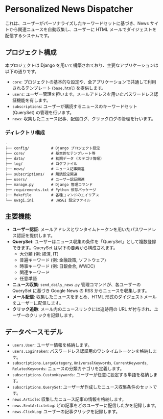 # Personalized News Dispatcher

これは、ユーザーがパーソナライズしたキーワードセットに基づき、News サイトから関連ニュースを自動収集し、ユーザーに HTML メールでダイジェストを配信するシステムです。

## プロジェクト構成

本プロジェクトは Django を用いて構築されており、主要なアプリケーションは以下の通りです。

*   `core`: プロジェクトの基本的な設定や、全アプリケーションで共通して利用されるテンプレート (`base.html`) を提供します。
*   `users`: ユーザー管理を担います。メールアドレスを用いたパスワードレス認証機能を有します。
*   `subscriptions`: ユーザーが購読するニュースのキーワードセット (QuerySet) の管理を行います。
*   `news`: 収集したニュース記事、配信ログ、クリックログの管理を行います。

### ディレクトリ構成

```
.
├── config/          # Django プロジェクト設定
├── core/            # 基本的なテンプレート等
├── data/            # 初期データ (カテゴリ情報)
├── log/             # ログファイル
├── news/            # ニュース記事関連
├── subscriptions/   # 購読設定関連
├── users/           # ユーザー認証関連
├── manage.py        # Django 管理コマンド
├── requirements.txt # Python 依存パッケージ
├── Makefile         # 各種コマンドのエイリアス
└── uwsgi.ini        # uWSGI 設定ファイル
```

## 主要機能

*   **ユーザー認証**: メールアドレスとワンタイムトークンを用いたパスワードレス認証を提供します。
*   **QuerySet**: ユーザーはニュース収集の条件を「QuerySet」として複数登録できます。QuerySet は以下の要素から構成されます。
    *   大分類 (例: 経済, IT)
    *   普遍キーワード (例: 金融政策, ソフトウェア)
    *   時事キーワード (例: 日銀会合, WWDC)
    *   関連キーワード
    *   任意単語
*   **ニュース収集**: `send_daily_news.py` 管理コマンドが、各ユーザーの QuerySet に基づき Google News の RSS からニュースを収集します。
*   **メール配信**: 収集したニュースをまとめ、HTML 形式のダイジェストメールをユーザーに配信します。
*   **クリック追跡**: メール内のニュースリンクには追跡用の URL が付与され、ユーザーのクリックを記録します。

## データベースモデル

*   `users.User`: ユーザー情報を格納します。
*   `users.LoginToken`: パスワードレス認証用のワンタイムトークンを格納します。
*   `subscriptions.LargeCategory`, `UniversalKeywords`, `CurrentKeywords`, `RelatedKeywords`: ニュースの分類カテゴリを定義します。
*   `subscriptions.CustomKeywords`: ユーザーが任意に設定する単語を格納します。
*   `subscriptions.QuerySet`: ユーザーが作成したニュース収集条件のセットです。
*   `news.Article`: 収集したニュース記事の情報を格納します。
*   `news.SentArticleLog`: どの記事をどのユーザーに配信したかを記録します。
*   `news.ClickLog`: ユーザーの記事クリックを記録します。

